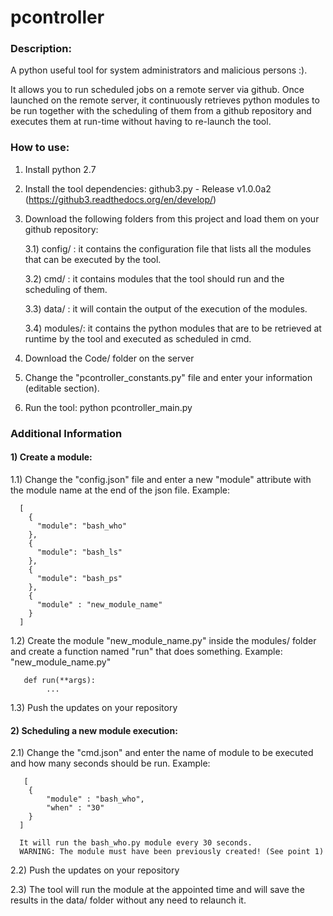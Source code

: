 # pcontroller

### Description: 

A python useful tool for system administrators and malicious persons :).

It allows you to run scheduled jobs on a remote server via github. Once launched on the remote server, it continuously retrieves python modules to be run together with the scheduling of them from a github repository and executes them at run-time without having to re-launch the tool.

### How to use:

1) Install python 2.7

2) Install the tool dependencies: github3.py - Release v1.0.0a2 (https://github3.readthedocs.org/en/develop/)

3) Download the following folders from this project and load them on your github repository: 

     3.1) config/ : it contains the configuration file that lists all the modules that can be executed by the tool.
     
     3.2) cmd/ : it contains modules that the tool should run and the scheduling of them.
     
     3.3) data/ : it will contain the output of the execution of the modules.
     
     3.4) modules/: it contains the python modules that are to be retrieved at runtime by the tool and executed as scheduled in cmd.

4) Download the Code/ folder on the server

5) Change the "pcontroller_constants.py" file and enter your information (editable section).

6) Run the tool: python pcontroller_main.py

### Additional Information

#### 1) Create a module:

 1.1) Change the "config.json" file and enter a new "module" attribute with the module name at the end of the json file. 
      Example:
      
      [
        {
          "module": "bash_who"
        },
        {
          "module": "bash_ls"
        },
        {
          "module": "bash_ps"
        },
        {
          "module" : "new_module_name"
        }
      ]
      
  1.2) Create the module "new_module_name.py" inside the modules/ folder and create a function named "run" that does something. 
       Example: "new_module_name.py"
       
       def run(**args):
        	...
        	
  1.3) Push the updates on your repository

#### 2) Scheduling a new module execution:

  2.1) Change the "cmd.json" and enter the name of module to be executed and how many seconds should be run.
       Example:
       
       [
      	{
      		"module" : "bash_who",
      		"when" : "30"
      	}
      ]

      It will run the bash_who.py module every 30 seconds.
      WARNING: The module must have been previously created! (See point 1)
      
  2.2) Push the updates on your repository
  
  2.3) The tool will run the module at the appointed time and will save the results in the data/ folder without any need to relaunch it.

